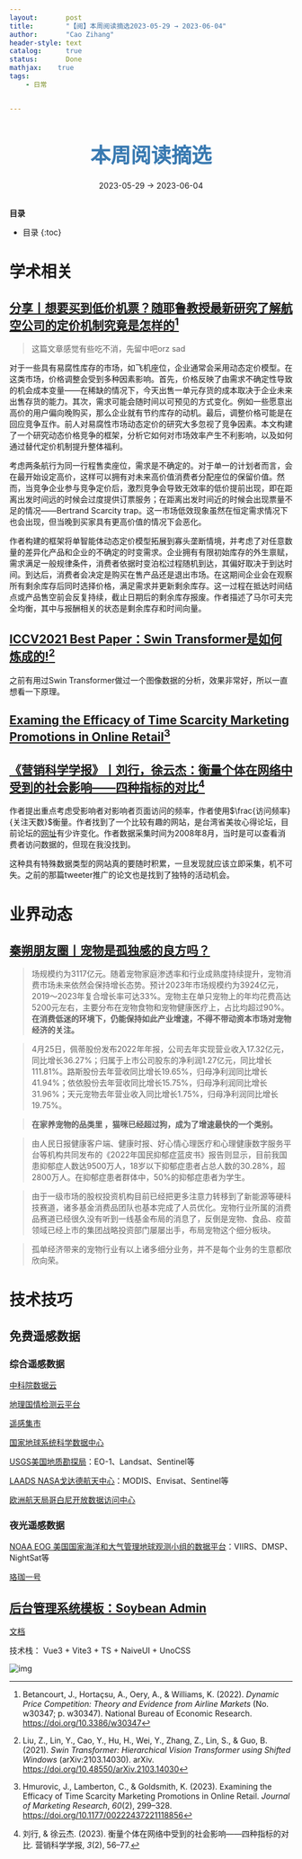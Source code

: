 ```yaml
---
layout:       post
title:        "【阅】本周阅读摘选2023-05-29 → 2023-06-04"
author:       "Cao Zihang"
header-style: text
catalog:      true
status:		  Done
mathjax: 	true
tags:
    - 日常


---
```


<center style="margin-bottom: 20px; margin-top: 50px"><font color="#3879B1" style="line-height: 1.4;font-weight: 700;font-size: 36px;box-sizing: border-box; ">本周阅读摘选</font></center>

<center style=" margin-bottom: 30px;">2023-05-29 → 2023-06-04</center>

<font style="font-weight: bold;">目录</font>

* 目录
{:toc}

# 学术相关

## [分享丨想要买到低价机票？随耶鲁教授最新研究了解航空公司的定价机制究竟是怎样的](https://insights.som.yale.edu/insights/is-dynamic-airline-pricing-costing-us)[^1]

> 这篇文章感觉有些吃不消，先留中吧orz sad

对于一些具有易腐性库存的市场，如飞机座位，企业通常会采用动态定价模型。在这类市场，价格调整会受到多种因素影响。首先，价格反映了由需求不确定性导致的机会成本变量——在稀缺的情况下，今天出售一单元存货的成本取决于企业未来出售存货的能力。其次，需求可能会随时间以可预见的方式变化。例如一些愿意出高价的用户偏向晚购买，那么企业就有节约库存的动机。最后，调整价格可能是在回应竞争互作。前人对易腐性市场动态定价的研究大多忽视了竞争因素。本文构建了一个研究动态价格竞争的框架，分析它如何对市场效率产生不利影响，以及如何通过替代定价机制提升整体福利。

考虑两条航行为同一行程售卖座位，需求是不确定的。对于单一的计划者而言，会在最开始设定高价，这样可以拥有对未来高价值消费者分配座位的保留价值。然而，当竞争企业参与竞争定价后，激烈竞争会导致无效率的低价提前出现，即在距离出发时间远的时候会过度提供订票服务；在距离出发时间近的时候会出现票量不足的情况——Bertrand Scarcity trap。这一市场低效现象虽然在恒定需求情况下也会出现，但当晚到买家具有更高价值的情况下会恶化。

作者构建的框架将单智能体动态定价模型拓展到寡头垄断情境，并考虑了对任意数量的差异化产品和企业的不确定的时变需求。企业拥有有限初始库存的外生禀赋，需求满足一般规律条件，消费者依据时变泊松过程随机到达，其偏好取决于到达时间。到达后，消费者会决定是购买在售产品还是退出市场。在这期间企业会在观察所有剩余库存后同时选择价格，满足需求并更新剩余库存。这一过程在抵达时间结点或产品售空前会反复持续，截止日期后的剩余库存报废。作者描述了马尔可夫完全均衡，其中与报酬相关的状态是剩余库存和时间向量。

## [ICCV2021 Best Paper：Swin Transformer是如何炼成的!](https://mp.weixin.qq.com/s/d81sZA9nfUnR2r1k2l3KRA)[^2]

之前有用过Swin Transformer做过一个图像数据的分析，效果非常好，所以一直想看一下原理。



## [Examing the Efficacy of  Time Scarcity Marketing Promotions in Online Retail](https://mp.weixin.qq.com/s/269rIDOGoF4YD0CEuBkNRg)[^3]



## [《营销科学学报》丨刘行，徐云杰：衡量个体在网络中受到的社会影响——四种指标的对比](https://mp.weixin.qq.com/s/HI-ZpK_7V6Y-XMaIZsrwTw)[^4]

作者提出重点考虑受影响者对影响者页面访问的频率，作者使用$\frac{访问频率}{关注天数}$衡量。作者找到了一个比较有趣的网站，是台湾省美妆心得论坛，目前论坛的[网址](https://www.cosme.net.tw/)有少许变化。作者数据采集时间为2008年8月，当时是可以查看消费者访问数据的，但现在我没找到。

这种具有特殊数据类型的网站真的要随时积累，一旦发现就应该立即采集，机不可失。之前的那篇tweeter推广的论文也是找到了独特的活动机会。

# 业界动态

## [秦朔朋友圈丨宠物是孤独感的良方吗？](https://mp.weixin.qq.com/s/TyKo7Foe-6iimL8bIPGvbw)

> 场规模约为3117亿元。随着宠物家庭渗透率和行业成熟度持续提升，宠物消费市场未来依然会保持增长态势。预计2023年市场规模约为3924亿元，2019～2023年复合增长率可达33%。宠物主在单只宠物上的年均花费高达5200元左右，主要分布在宠物食物和宠物健康医疗上，占比均超过90%。**在消费低迷的环境下，仍能保持如此产业增速，不得不带动资本市场对宠物经济的关注。**

> 4月25日，佩蒂股份发布2022年年报，公司去年实现营业收入17.32亿元，同比增长36.27%；归属于上市公司股东的净利润1.27亿元，同比增长111.81%。路斯股份去年营收同比增长19.65%，归母净利润同比增长41.94%；依依股份去年营收同比增长15.75%，归母净利润同比增长31.96%；天元宠物去年营业收入同比增长1.75%，归母净利润同比增长19.75%。

> **在家养宠物的品类里 ，猫咪已经超过狗，成为了增速最快的一个类别。**

> 由人民日报健康客户端、健康时报、好心情心理医疗和心理健康数字服务平台等机构共同发布的《2022年国民抑郁症蓝皮书》报告则显示，目前我国患抑郁症人数达9500万人，18岁以下抑郁症患者占总人数的30.28%，超2800万人。在抑郁症患者群体中，50%的抑郁症患者为学生。

> 由于一级市场的股权投资机构目前已经把更多注意力转移到了新能源等硬科技赛道，诸多基金消费品团队也基本完成了人员优化。宠物行业所属的消费品赛道已经很久没有听到一线基金布局的消息了，反倒是宠物、食品、疫苗领域已经上市的集团战略投资部门屡屡出手，布局宠物这个细分板块。

> 孤单经济带来的宠物行业有以上诸多细分业务，并不是每个业务的生意都欣欣向荣。

# 技术技巧

## 免费遥感数据

### 综合遥感数据

[中科院数据云](http://www.csdb.cn/)

[地理国情检测云平台](http://www.dsac.cn/)

[遥感集市](http://www.rscloudmart.com/)

[国家地球系统科学数据中心](http://www.geodata.cn/thematicView/GLASS.html)

[USGS美国地质勘探局](https://glovis.usgs.gov/)：EO-1、Landsat、Sentinel等

[LAADS NASA戈达德航天中心](https://ladsweb.modaps.eosdis.nasa.gov/)：MODIS、Envisat、Sentinel等

[欧洲航天局哥白尼开放数据访问中心](https://scihub.copernicus.eu/dhus/#/home)

### 夜光遥感数据

[NOAA EOG 美国国家海洋和大气管理地球观测小组的数据平台](https://ngdc.noaa.gov/eog/index.html)：VIIRS、DMSP、NightSat等

[珞珈一号](http://59.175.109.173:8888/app/login.html)

## [后台管理系统模板：Soybean Admin](https://github.com/honghuangdc/soybean-admin)

[文档](https://docs.soybean.pro/)

技术栈： Vue3 + Vite3 + TS + NaiveUI + UnoCSS

![img](https://img.czhread.asia/img/202306181139160.png)

[^1]:Betancourt, J., Hortaçsu, A., Oery, A., & Williams, K. (2022). *Dynamic Price Competition: Theory and Evidence from Airline Markets* (No. w30347; p. w30347). National Bureau of Economic Research. https://doi.org/10.3386/w30347
[^2]: Liu, Z., Lin, Y., Cao, Y., Hu, H., Wei, Y., Zhang, Z., Lin, S., & Guo, B. (2021). *Swin Transformer: Hierarchical Vision Transformer using Shifted Windows* (arXiv:2103.14030). arXiv. https://doi.org/10.48550/arXiv.2103.14030
[^3]: Hmurovic, J., Lamberton, C., & Goldsmith, K. (2023). Examining the Efficacy of Time Scarcity Marketing Promotions in Online Retail. *Journal of Marketing Research*, *60*(2), 299–328. https://doi.org/10.1177/00222437221118856

[^4]: 刘行, & 徐云杰. (2023). 衡量个体在网络中受到的社会影响——四种指标的对比. 营销科学学报, *3*(2), 56–77.
